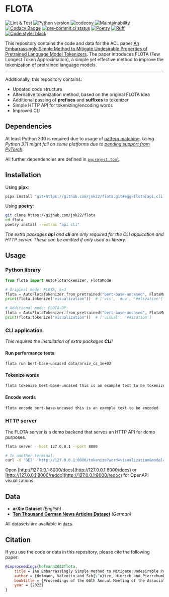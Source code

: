 # FLOTA

[![Lint & Test](https://github.com/jnk22/flota/actions/workflows/ci.yml/badge.svg)](https://github.com/jnk22/flota/actions/workflows/ci.yml)
[![Python version](https://img.shields.io/badge/python-3.10%20|%203.11-blue)](./pyproject.toml)
[![codecov](https://codecov.io/github/jnk22/flota/branch/main/graph/badge.svg?token=Q5F44R4TTQ)](https://codecov.io/github/jnk22/flota)
[![Maintainability](https://api.codeclimate.com/v1/badges/b39bcc206b0667d336c3/maintainability)](https://codeclimate.com/github/jnk22/flota/maintainability)
[![Codacy Badge](https://app.codacy.com/project/badge/Grade/d5ecd4974eca494f82201976f424c2ba)](https://www.codacy.com/gh/jnk22/flota/dashboard?utm_source=github.com&utm_medium=referral&utm_content=jnk22/flota&utm_campaign=Badge_Grade)
[![pre-commit.ci status](https://results.pre-commit.ci/badge/github/jnk22/flota/main.svg)](https://results.pre-commit.ci/latest/github/jnk22/flota/main)
[![Poetry](https://img.shields.io/endpoint?url=https://python-poetry.org/badge/v0.json)](https://python-poetry.org/)
[![Ruff](https://img.shields.io/endpoint?url=https://raw.githubusercontent.com/astral-sh/ruff/main/assets/badge/v2.json)](https://github.com/astral-sh/ruff)
[![Code style: black](https://img.shields.io/badge/code%20style-black-000000.svg)](https://github.com/psf/black)

This repository contains the code and data for the ACL paper
[An Embarrassingly Simple Method to Mitigate Undesirable Properties of
Pretrained Language Model Tokenizers](https://aclanthology.org/2022.acl-short.43.pdf).
The paper introduces FLOTA (Few Longest Token Approximation), a simple yet
effective method to improve the tokenization of pretrained language models.

---

Additionally, this repository contains:

- Updated code structure
- Alternative tokenization method, based on the original FLOTA idea
- Additional passing of **prefixes** and **suffixes** to tokenizer
- Simple HTTP API for tokenizing/encoding words
- Improved CLI

## Dependencies

At least Python 3.10 is required due to usage of [pattern matching](https://peps.python.org/pep-0634/).
_Using Python 3.11 might fail on some platforms due to [pending support from PyTorch](https://github.com/pytorch/pytorch/issues/86566)._

All further dependencies are defined in [`pyproject.toml`](./pyproject.toml).

## Installation

Using **pipx**:

```bash
pipx install "git+https://github.com/jnk22/flota.git#egg=flota[api,cli]"
```

Using **poetry**:

```bash
git clone https://github.com/jnk22/flota
cd flota
poetry install --extras "api cli"
```

_The extra packages **api** and **cli** are only required for the CLI
application and HTTP server. These can be omitted if only used as
library._

## Usage

### Python library

```python
from flota import AutoFlotaTokenizer, FlotaMode

# Original mode: FLOTA, k=3
flota = AutoFlotaTokenizer.from_pretrained("bert-base-uncased", FlotaMode.FLOTA, k=3)
print(flota.tokenize("visualization"))  # ['vis', '#ua', '##lization']

# Additional mode: FLOTA-DP
flota = AutoFlotaTokenizer.from_pretrained("bert-base-uncased", FlotaMode.FLOTA_DP)
print(flota.tokenize("visualization"))  # ['visual', '##ization']
```

### CLI application

_This requires the installation of extra packages **CLI**!_

#### Run performance tests

```bash
flota run bert-base-uncased data/arxiv_cs_1e+02
```

#### Tokenize words

```bash
flota tokenize bert-base-uncased this is an example text to be tokenized
```

#### Encode words

```bash
flota encode bert-base-uncased this is an example text to be encoded
```

### HTTP server

The FLOTA server is a demo backend that serves an HTTP API for demo purposes.

```bash
flota server --host 127.0.0.1 --port 8000

# In another terminal:
curl -X 'GET' 'http://127.0.0.1:8000/tokenize?word=visualization&model=bert-base-uncased&mode=flota'
```

Open [http://127.0.0.1:8000/docs](http://127.0.0.1:8000/docs) or
[http://127.0.0.1:8000/redoc](http://127.0.0.1:8000/redoc) for OpenAPI
visualizations.

## Data

- **arXiv Dataset** _(English)_
- **[Ten Thousand German News Articles Dataset](https://tblock.github.io/10kGNAD/)** _(German)_

All datasets are available in [`data`](./data/).

## Citation

If you use the code or data in this repository, please cite the following paper:

```bib
@inproceedings{hofmann2022flota,
    title = {An Embarrassingly Simple Method to Mitigate Undesirable Properties of Pretrained Language Model Tokenizers},
    author = {Hofmann, Valentin and Sch{\"u}tze, Hinrich and Pierrehumbert, Janet},
    booktitle = {Proceedings of the 60th Annual Meeting of the Association for Computational Linguistics},
    year = {2022}
}
```
